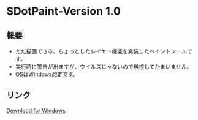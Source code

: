 # SDotPaint-Version 1.0 

## 概要

* ただ描画できる、ちょっとしたレイヤー機能を実装したペイントツールです。
* 実行時に警告が出ますが、ウイルスじゃないので無視してかまいません。
* OSはWindows想定です。
## リンク
[Download for Windows](https://github.com/spiral987/SDotPaint/releases/download/v1.0/SDotPaint.exe)
